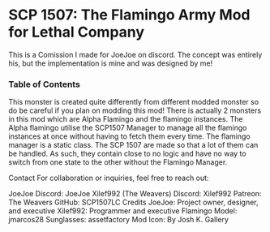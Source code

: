 # SCP 1507: The Flamingo Army Mod for Lethal Company
This is a Comission I made for JoeJoe on discord. The concept was entirely his, but the implementation is mine and was designed by me!
### Table of Contents
This monster is created quite differently from different modded monster so do be careful if you plan on modding this mod!
There is actually 2 monsters in this mod which are Alpha Flamingo and the flamingo instances. The Alpha flamingo utilise the SCP1507 Manager to manage all the flamingo instances at once without having to fetch them every time. The flamingo manager is a static class. The SCP 1507 are made so that a lot of them can be handled. As such, they contain close to no logic and have no way to switch from one state to the other without the Flamingo Manager.

Contact
For collaboration or inquiries, feel free to reach out:

JoeJoe
Discord: JoeJoe
Xilef992 (The Weavers)
Discord: Xilef992
Patreon: The Weavers
GitHub: SCP1507LC
Credits
JoeJoe: Project owner, designer, and executive
Xilef992: Programmer and executive
Flamingo Model: jmarcos28
Sunglasses: assetfactory
Mod Icon: By Josh K. Gallery
